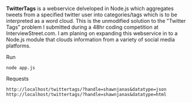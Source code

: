**TwitterTags** is a webservice delveloped in Node.js which aggregates tweets from a specified twitter user into categories/tags which is to be interpreted as a word cloud. This is the unmodified solution to the "Twitter Tags" problem I submitted during a 48hr coding competition at InterviewStreet.com. I am planing on expanding this webservice in to a Node.js module that clouds information from a variety of social media platforms.

Run

    node app.js

Requests

    http://localhost/twittertags/?handle=shawnjanas&datatype=json
    http://localhost/twittertags/?handle=shawnjanas&datatype=html
